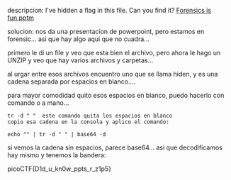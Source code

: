 descripcion:
I've hidden a flag in this file. Can you find it? [Forensics is fun.pptm](https://mercury.picoctf.net/static/3944a59474f9f676942282c50b9c3675/Forensics%20is%20fun.pptm)

solucion:
nos da una presentacion de powerpoint, pero estamos en forensic... asi que hay algo aqui que no cuadra...

primero le di un file y veo que esta bien el archivo, pero ahora le hago un UNZIP y veo que hay varios archivos y carpetas...

al urgar entre esos archivos encuentro uno que se llama hiden, y es una cadena separada por espacios en blanco....

para mayor comodidad quito esos espacios en blanco, puedo hacerlo con comando o a mano...

	tr -d " "  este comando quita los espacios en blanco 
	copio esa cadena en la consola y aplico el comando:

	echo "" | tr -d " " | base64 -d

si vemos la cadena sin espacios, parece base64... asi que decodificamos hay mismo y tenemos la bandera:

picoCTF{D1d_u_kn0w_ppts_r_z1p5}